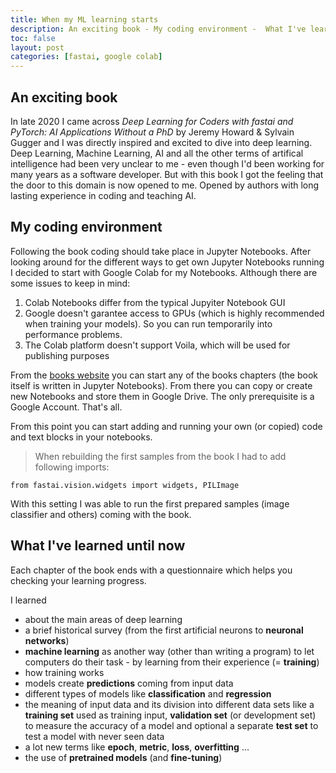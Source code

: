 ```yaml
---
title: When my ML learning starts
description: An exciting book - My coding environment -  What I've learned until now
toc: false
layout: post
categories: [fastai, google colab]
---
```


## An exciting book

In late 2020 I came across *Deep Learning for Coders with fastai and PyTorch: AI Applications Without a PhD* by Jeremy Howard & Sylvain Gugger and I was directly inspired and excited to dive into deep learning. Deep Learning, Machine Learning, AI and all the other terms of artifical intelligence had been very unclear to me - even though I'd been working for many years as a software developer. But with this book I got the feeling that the door to this domain is now opened to me. Opened by authors with long lasting experience in coding and teaching AI. 

## My coding environment

Following the book coding should take place in Jupyter Notebooks. After looking around for the different ways to get own Jupyter Notebooks running I decided to start with Google Colab for my Notebooks. Although there are some issues to keep in mind:

1. Colab Notebooks differ from the typical Jupyiter Notebook GUI
2. Google doesn't garantee access to GPUs (which is highly recommended when training your models). So you can run temporarily into performance problems.
3. The Colab platform doesn't support Voila, which will be used for publishing purposes

From the [books website](https://course.fast.ai/) you can start any of the books chapters (the book itself is written in Jupyter Notebooks). From there you can copy or create new Notebooks and store them in Google Drive. The only prerequisite is a Google Account. That's all.

From this point you can start adding and running your own (or copied) code and text blocks in your notebooks.

> When rebuilding the first samples from the book I had to add following imports:
> 
    from fastai.vision.widgets import widgets, PILImage

With this setting I was able to run the first prepared samples (image classifier and others) coming with the book.

## What I've learned until now

Each chapter of the book ends with a questionnaire which helps you checking your learning progress.

I learned 

- about the main areas of deep learning
- a brief historical survey (from the first artificial neurons to **neuronal networks**)
- **machine learning** as another way (other than writing a program) to let computers do their task - by learning from their experience (= **training**)
- how training works
- models create **predictions** coming from input data
- different types of models like **classification** and **regression**
- the meaning of input data and its division into different data sets like a **training set** used as training input, **validation set** (or development set) to measure the accuracy of a model and optional a separate **test set** to test a model with never seen data
- a lot new terms like **epoch**, **metric**, **loss**, **overfitting** ...
- the use of **pretrained models** (and **fine-tuning**)


